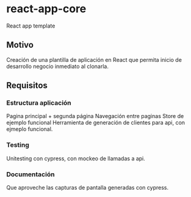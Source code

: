# react-app-core
React app template

## Motivo

Creación de una plantilla de aplicación en React que permita inicio de desarrollo negocio inmediato al clonarla.

## Requisitos

### Estructura aplicación

Pagina principal + segunda página
Navegación entre paginas
Store de ejemplo funcional
Herramienta de generación de clientes para api, con ejmeplo funcional.

### Testing

Unitesting con cypress, con mockeo de llamadas a api.

### Documentación

Que aproveche las capturas de pantalla generadas con cypress.